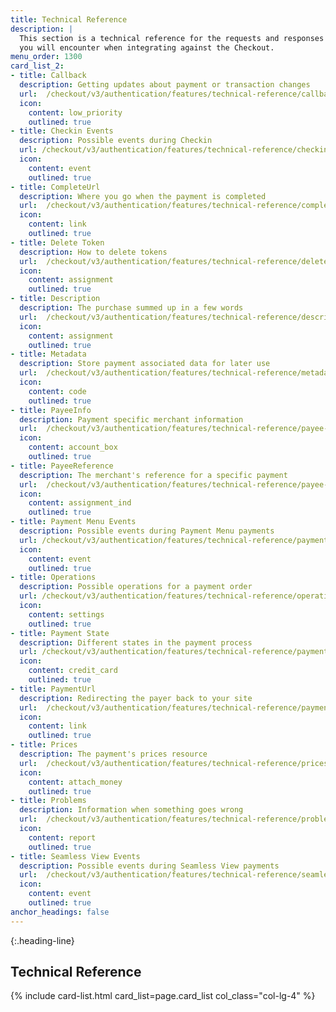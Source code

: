 ```yaml
---
title: Technical Reference
description: |
  This section is a technical reference for the requests and responses
  you will encounter when integrating against the Checkout.
menu_order: 1300
card_list_2:
- title: Callback
  description: Getting updates about payment or transaction changes
  url:  /checkout/v3/authentication/features/technical-reference/callback
  icon:
    content: low_priority
    outlined: true
- title: Checkin Events
  description: Possible events during Checkin
  url: /checkout/v3/authentication/features/technical-reference/checkin-events
  icon:
    content: event
    outlined: true
- title: CompleteUrl
  description: Where you go when the payment is completed
  url:  /checkout/v3/authentication/features/technical-reference/complete-url
  icon:
    content: link
    outlined: true
- title: Delete Token
  description: How to delete tokens
  url:  /checkout/v3/authentication/features/technical-reference/delete-token
  icon:
    content: assignment
    outlined: true
- title: Description
  description: The purchase summed up in a few words
  url:  /checkout/v3/authentication/features/technical-reference/description
  icon:
    content: assignment
    outlined: true
- title: Metadata
  description: Store payment associated data for later use
  url:  /checkout/v3/authentication/features/technical-reference/metadata
  icon:
    content: code
    outlined: true
- title: PayeeInfo
  description: Payment specific merchant information
  url:  /checkout/v3/authentication/features/technical-reference/payee-info
  icon:
    content: account_box
    outlined: true
- title: PayeeReference
  description: The merchant's reference for a specific payment
  url:  /checkout/v3/authentication/features/technical-reference/payee-reference
  icon:
    content: assignment_ind
    outlined: true
- title: Payment Menu Events
  description: Possible events during Payment Menu payments
  url: /checkout/v3/authentication/features/technical-reference/payment-menu-events
  icon:
    content: event
    outlined: true
- title: Operations
  description: Possible operations for a payment order
  url: /checkout/v3/authentication/features/technical-reference/operations
  icon:
    content: settings
    outlined: true
- title: Payment State
  description: Different states in the payment process
  url: /checkout/v3/authentication/features/technical-reference/payment-state
  icon:
    content: credit_card
    outlined: true
- title: PaymentUrl
  description: Redirecting the payer back to your site
  url:  /checkout/v3/authentication/features/technical-reference/payment-url
  icon:
    content: link
    outlined: true
- title: Prices
  description: The payment's prices resource
  url:  /checkout/v3/authentication/features/technical-reference/prices
  icon:
    content: attach_money
    outlined: true
- title: Problems
  description: Information when something goes wrong
  url:  /checkout/v3/authentication/features/technical-reference/problems
  icon:
    content: report
    outlined: true
- title: Seamless View Events
  description: Possible events during Seamless View payments
  url:  /checkout/v3/authentication/features/technical-reference/seamless-view-events
  icon:
    content: event
    outlined: true
anchor_headings: false
---
```


{:.heading-line}

## Technical Reference

{% include card-list.html card_list=page.card_list
    col_class="col-lg-4" %}
